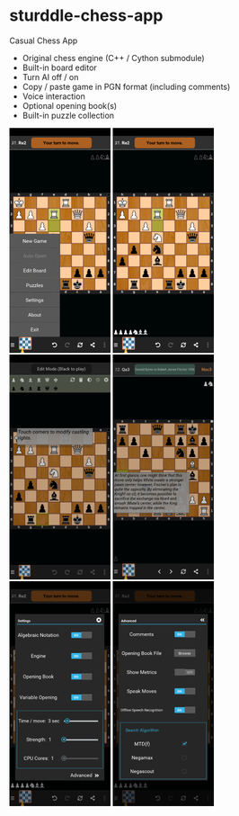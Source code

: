 # sturddle-chess-app
Casual Chess App

- Original chess engine (C++ / Cython submodule)
- Built-in board editor
- Turn AI off / on
- Copy / paste game in PGN format (including comments)
- Voice interaction
- Optional opening book(s)
- Built-in puzzle collection

![Alt text](/screenshots/Screenshot_Menu.png?raw=true "Menu")
![Alt text](/screenshots/Screenshot_Game.png?raw=true "Game")
![Alt text](/screenshots/Screenshot_EditMode.png?raw=true "Editor")
![Alt text](/screenshots/Screenshot_PNGViewer.png?raw=true "PGN Viewer")
![Alt text](/screenshots/Screenshot_Settings.png?raw=true "Settings")
![Alt text](/screenshots/Screenshot_AdvSettings.png?raw=true "Advanced Settings")
